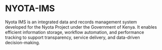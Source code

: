 # NYOTA-IMS
Nyota IMS is an integrated data and records management system developed for the Nyota Project under the Government of Kenya. It enables efficient information storage, workflow automation, and performance tracking to support transparency, service delivery, and data-driven decision-making.
